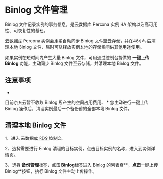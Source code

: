# Binlog 文件管理

Binlog 文件记录实例的事务信息，是云数据库 Percona 实例 HA 架构以及高可用性、可恢复性的基础。

云数据库 Percona 实例会定期自动同步 Binlog 文件至云存储，并在48小时后清理本地 Binlog 文件，届时可以释放实例本地的存储空间供其他用途使用。

如果实例在短时间内产生大量 Binlog 文件，可用通过控制台提供的 **一键上传 Binlog** 功能，主动同步 Binlog 文件至云存储，并清理本地 Binlog 文件。

## 注意事项

* 
目前京东云暂不收取 Binlog 所产生的空间占用费用。
* 
您主动进行一键上传 Binlog 操作后，清理实例最后一个备份前的全部本地 Binlog 文件。

## 清理本地 Binlog 文件

1、进入 [云数据库 RDS 控制台](https://rds-console.jdcloud.com/database)﻿。

2、选择需要进行 Binlog 清理的目标实例，点击目标实例的名称，进入到实例详情页。

3、选择 **备份管理**标签，点击 **Binlog**标签进入 Binlog 的列表页**，**点击**一键上传Binlog**按钮，执行 Binlog 文件主动上传操作。